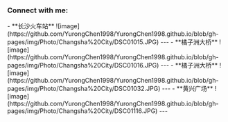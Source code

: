 <h3 align="left">Connect with me:</h3>
- **长沙火车站**
![image](https://github.com/YurongChen1998/YurongChen1998.github.io/blob/gh-pages/img/Photo/Changsha%20City/DSC01015.JPG)
---
- **橘子洲大桥**
![image](https://github.com/YurongChen1998/YurongChen1998.github.io/blob/gh-pages/img/Photo/Changsha%20City/DSC01016.JPG)
---
- **橘子洲大桥**
![image](https://github.com/YurongChen1998/YurongChen1998.github.io/blob/gh-pages/img/Photo/Changsha%20City/DSC01032.JPG)
---
- **黄兴广场**
![image](https://github.com/YurongChen1998/YurongChen1998.github.io/blob/gh-pages/img/Photo/Changsha%20City/DSC01116.JPG)
---

